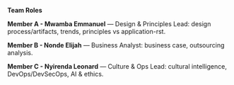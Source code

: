  **Team Roles**

**Member A - Mwamba Emmanuel** — 
Design & Principles Lead: design process/artifacts, trends, principles vs
 application-rst.


**Member B - Nonde Elijah** — 
Business Analyst: business case, outsourcing analysis.


**Member C - Nyirenda Leonard** — 
Culture & Ops Lead: cultural intelligence, DevOps/DevSecOps, AI & ethics.